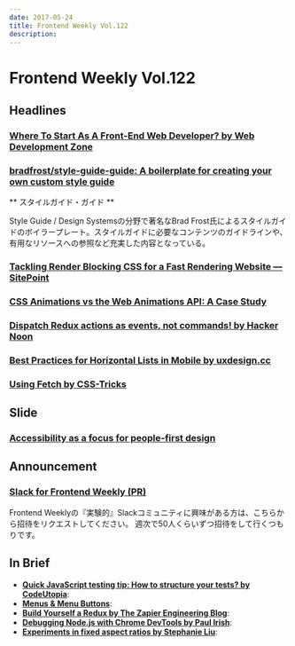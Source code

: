 ```yaml
---
date: 2017-05-24
title: Frontend Weekly Vol.122
description: 
---
```


# Frontend Weekly Vol.122

## Headlines

### [Where To Start As A Front-End Web Developer? by Web Development Zone](https://medium.com/web-development-zone/where-to-start-as-a-front-end-web-developer-cb7123bc84bb)



### [bradfrost/style-guide-guide: A boilerplate for creating your own custom style guide](https://github.com/bradfrost/style-guide-guide)

** スタイルガイド・ガイド **

Style Guide / Design Systemsの分野で著名なBrad Frost氏によるスタイルガイドのボイラープレート。スタイルガイドに必要なコンテンツのガイドラインや、有用なリソースへの参照など充実した内容となっている。

### [Tackling Render Blocking CSS for a Fast Rendering Website — SitePoint](https://www.sitepoint.com/critical-rendering-path-css-fast-loading-website/)



### [CSS Animations vs the Web Animations API: A Case Study](https://bitsofco.de/css-animations-vs-the-web-animations-api/)



### [Dispatch Redux actions as events, not commands! by Hacker Noon](https://hackernoon.com/dispatch-redux-actions-as-events-not-commands-4de8a92b1ea5)



### [Best Practices for Horizontal Lists in Mobile by uxdesign.cc](https://uxdesign.cc/best-practices-for-horizontal-lists-in-mobile-21480b9b73e5)



### [Using Fetch by CSS-Tricks](https://css-tricks.com/using-fetch/)



## Slide

### [Accessibility as a focus for people-first design](https://www.slideshare.net/sloandr/accessibility-as-a-focus-for-peoplefirst-design)

## Announcement

### [Slack for Frontend Weekly (PR)](https://studiomohawk.typeform.com/to/Kj8Gaj)

Frontend Weeklyの『実験的』Slackコミュニティに興味がある方は、こちらから招待をリクエストしてください。 週次で50人くらいずつ招待をして行くつもりです。

## In Brief

* [**Quick JavaScript testing tip: How to structure your tests? by CodeUtopia**](https://codeutopia.net/blog/2017/05/15/quick-javascript-testing-tip-how-to-structure-your-tests/): 
* [**Menus & Menu Buttons**](https://inclusive-components.design/menus-menu-buttons/): 
* [**Build Yourself a Redux by The Zapier Engineering Blog**](https://zapier.com/engineering/how-to-build-redux/): 
* [**Debugging Node.js with Chrome DevTools by Paul Irish**](https://medium.com/@paul_irish/debugging-node-js-nightlies-with-chrome-devtools-7c4a1b95ae27): 
* [**Experiments in fixed aspect ratios by Stephanie Liu**](http://ramenhog.com/blog/2017/05/09/experiments-in-fixed-aspect-ratios): 
